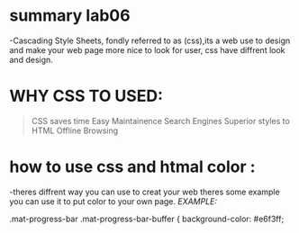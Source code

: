 # summary lab06
-Cascading Style Sheets, fondly referred to as (css),its a web use to design and make your web page more nice to look for user, css have diffrent look and design.
# WHY CSS TO USED: 
> CSS saves time
> Easy Maintainence
> Search Engines
> Superior styles to HTML
> Offline Browsing
# how to use css and htmal color :
-theres diffrent way you can use to creat your web theres some example you can use it  to put color to your own page.
*EXAMPLE:*

.mat-progress-bar .mat-progress-bar-buffer {
	background-color: #e6f3ff;
